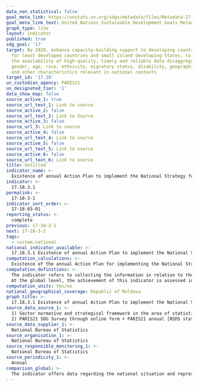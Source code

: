 ```yaml
---
data_non_statistical: false
goal_meta_link: https://unstats.un.org/sdgs/metadata/files/Metadata-17-18-03.pdf
goal_meta_link_text: United Nations Sustainable Development Goals Metadata (pdf 468kB)
graph_type: line
layout: indicator
published: true
sdg_goal: '17'
target: By 2020, enhance capacity-building support to developing countries, including
  for least developed countries and small island developing States, to increase significantly
  the availability of high-quality, timely and reliable data disaggregated by income,
  gender, age, race, ethnicity, migratory status, disability, geographic location
  and other characteristics relevant in national contexts
target_id: '17.18'
un_custodian_agency: PARIS21
un_designated_tier: '1'
data_show_map: false
source_active_1: true
source_url_text_1: Link to source
source_active_2: false
source_url_text_2: Link to Source
source_active_3: false
source_url_3: Link to source
source_active_4: false
source_url_text_4: Link to source
source_active_5: false
source_url_text_5: Link to source
source_active_6: false
source_url_text_6: Link to source
title: Untitled
indicator_name: >-
  Existence of annual Action Plan to implement the National Strategy for Development of the National Statistical System that is fully funded and under implementation
indicator: >-
  17.18.3.1
permalink: >-
  17-18-3-1
indicator_sort_order: >-
  17-18-03-01
reporting_status: >-
  complete
previous: 17-18-2-1
next: 17-18-3-2
tags:
  - custom.national
national_indicator_available: >-
  17.18.3.1 Existence of annual Action Plan to implement the National Strategy for Development of the National Statistical System that is fully funded and under implementation
computation_calculations: >-
  Existence of the annual Action Plan for implementing the National Strategy for Development of the National Statistical System for 2016-2020, which is fully funded and under implementation.
computation_definitions: >-
  The indicator refers to collecting the information in relation to the existence of the Action Plan for implementing the National Strategy for Development of the NSS. <br> 
  At the global level, the achievement of this indicator is assessed in the Annual Report regarding the status of national strategies for statistics development (NSSD). In collaboration with its partners, PARIS21 reports the country's progress in developing and implementing national statistical plans. The indicator represents a number of countries that (i) implement a strategy, (ii) develop a strategy or (iii) are adopting a strategy during the current year.
computation_units: Yes/no
national_geographical_coverage: Republic of Moldova
graph_title: >-
  17.18.3.1 Existence of annual Action Plan to implement the National Strategy for Development of the National Statistical System that is fully funded and under implementation
source_data_source_1: >-
  1) Sector normative and strategical framework in the area of statistics - NBS <br> 
  2) PARIS21 SDG Survey through online form + PARIS21 annual [NSDS status report](https://paris21.org/sites/default/files/2019-05/NSDS%20Status%20Report%20May%202019.pdf)
source_data_supplier_1: >-
  National Bureau of Statistics
source_organisation_1: >-
  National Bureau of Statistics
source_responsible_monitoring_1: >-
  National Bureau of Statistics
source_periodicity_1: >-
  Annual
comparison_global: >-
  The indicator offers data regarding the national situation and represents a part of the global indicator, that is collected from countries.
---
```

